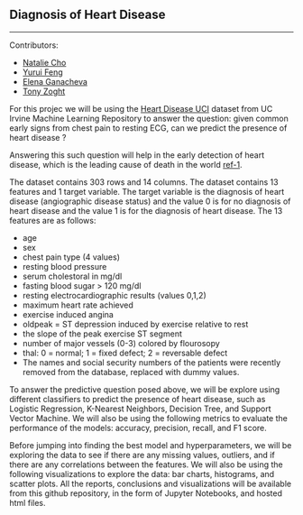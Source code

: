
## Diagnosis of Heart Disease

---
Contributors: 
- [Natalie Cho](https://github.com/Natalie-cho)
- [Yurui Feng](https://github.com/Yurui-Feng)
- [Elena Ganacheva](https://github.com/elenagan)
- [Tony Zoght](https://github.com/tzoght)

For this projec we will be using the [Heart Disease UCI](https://www.kaggle.com/ronitf/heart-disease-uci) dataset from UC Irvine Machine Learning Repository to answer the question: given common early signs from  chest pain to resting ECG, can we predict the presence of heart disease  ?

Answering this such question will help in the early detection of heart disease, which is the leading cause of death in the world [ref-1](https://www.cdc.gov/nchs/fastats/leading-causes-of-death.htm). 


The dataset contains 303 rows and 14 columns. The dataset contains 13 features and 1 target variable. The target variable is the diagnosis of heart disease (angiographic disease status) and the value 0 is for no diagnosis of heart disease and the value 1 is for the diagnosis of heart disease. The 13 features are as follows:
- age
- sex
- chest pain type (4 values)
- resting blood pressure
- serum cholestoral in mg/dl
- fasting blood sugar > 120 mg/dl
- resting electrocardiographic results (values 0,1,2)
- maximum heart rate achieved
- exercise induced angina
- oldpeak = ST depression induced by exercise relative to rest
- the slope of the peak exercise ST segment
- number of major vessels (0-3) colored by flourosopy
- thal: 0 = normal; 1 = fixed defect; 2 = reversable defect
- The names and social security numbers of the patients were recently removed from the database, replaced with dummy values.


To answer the predictive question posed above, we will be explore using different classifiers to predict the presence of heart disease, such as Logistic Regression, K-Nearest Neighbors, Decision Tree, and Support Vector Machine. We will also be using the following metrics to evaluate the performance of the models: accuracy, precision, recall, and F1 score.

Before jumping into finding the best model and hyperparameters, we will be exploring the data to see if there are any missing values, outliers, and if there are any correlations between the features. We will also be using the following visualizations to explore the data: bar charts, histograms, and scatter plots.
All the reports, conclusions and visualizations will be available from this github repository, in the form of Jupyter Notebooks, and hosted html files.
